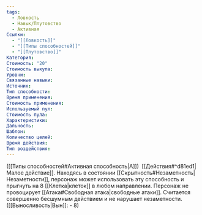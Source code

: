 ```yaml
---
tags:
  - Ловкость
  - Навык/Плутовство
  - Активная
Ссылки:
  - "[[Ловкость]]"
  - "[[Типы способностей]]"
  - "[[Плутовство]]"
Категория: 
Стоимость: "20"
Стоимость выкупа:
Уровни:
Связанные навыки:
Источник:
Тип способности:
Время применения:
Стоимость применения:
Используемый пул:
Стоимость пула:
Характеристики:
Дальность:
Шаблон:
Количество целей:
Время действия:
Тип воздействия:
---
```

([[Типы способностей#Активная способность|А]])  [[Действия#^d81ed1|Малое действие]]. Находясь в состоянии [[Скрытность#Незаметность|Незаметности]], персонаж может использовать эту способность и прыгнуть на 8 [[Клетка|клеток]] в любом направлении. Персонаж не провоцирует [[Атака#Свободная атака|свободные атаки]]. Считается совершенно бесшумным действием и не нарушает незаметности. ([[Выносливость|Вын]]: - 8)
